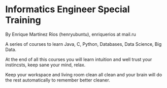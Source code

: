 # Informatics Engineer Special Training

By Enrique Martínez Ríos (henryubuntu), enriquerios at mail.ru

A series of courses to learn Java, C, Python, Databases, Data Science, Big Data.

At the end of all this courses you will learn intuition and well trust your instincsts, keep sane your mind, relax.

Keep your workspace and living room clean all clean and your brain will do the rest automatically to remember better cleaner.
